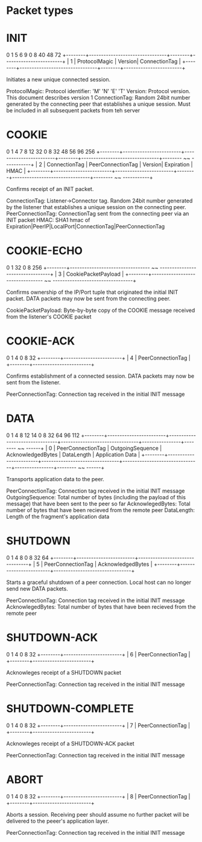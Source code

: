 Packet types
============



INIT
====
0        1                                5        6                        9
0        8                                40       48                       72
+--------+--------------------------------+--------+------------------------+
|   1    |          ProtocolMagic         | Version|      ConnectionTag     |
+--------+--------------------------------+--------+------------------------+

Initiates a new unique connected session.

ProtocolMagic:
   Protocol identifier: 'M' 'N' 'E' 'T'
Version:
	Protocol version. This document describes version 1
ConnectionTag:
	Random 24bit number generated by the connecting peer that establishes
	a unique session. Must be included in all subsequent packets from teh
	server


COOKIE
======
0        1                        4                        7        8                                12                      32
0        8                        32                       48       56                               96                      256
+--------+------------------------+------------------------+--------+--------------------------------+-------- ~~ -----------+
|   2    |     ConnectionTag      |    PeerConnectionTag   | Version|            Expiration          |        HMAC           |
+--------+------------------------+------------------------+--------+--------------------------------+-------- ~~ -----------+

Confirms receipt of an INIT packet.

ConnectionTag:
	Listener->Connector tag. Random 24bit number generated by the listener
	that establishes a unique session on the connecting peer.
PeerConnectionTag:
	ConnectionTag sent from the connecting peer via an INIT packet
HMAC:
	SHA1 hmac of Expiration|PeerIP|LocalPort|ConnectionTag|PeerConnectionTag

COOKIE-ECHO
===========
0        1                                                                      32
0        8                                                                      256
+--------+--------------------------------- ~~ ---------------------------------+
|   3    |                         CookiePacketPayload                          |
+--------+--------------------------------- ~~ ---------------------------------+

Confirms ownership of the IP/Port tuple that originated the
initial INIT packet. DATA packets may now be sent from the
connecting peer.

CookiePacketPayload:
	Byte-by-byte copy of the COOKIE message received from the
	listener's COOKIE packet


COOKIE-ACK
==========
0        1                        4
0        8                        32
+--------+------------------------+
|   4    |   PeerConnectionTag    |
+--------+------------------------+

Confirms establishment of a connected session. DATA packets may now
be sent from the listener.

PeerConnectionTag:
	Connection tag received in the initial INIT message


DATA
====
0        1                        4                                8                                12               14
0        8                        32                               64                               96               112
+--------+------------------------+--------------------------------+--------------------------------+----------------+-------- ~~ ------+
|   0    |   PeerConnectionTag    |        OutgoingSequence        |       AcknowledgedBytes        |   DataLength   | Application Data |
+--------+------------------------+--------------------------------+--------------------------------+----------------+-------- ~~ ------+

Transports application data to the peer.

PeerConnectionTag:
	Connection tag received in the initial INIT message
OutgoingSequence:
	Total number of bytes (including the payload of this message) that
	have been sent to the peer so far
AcknowlegedBytes:
	Total number of bytes that have been recieved from the remote peer
DataLength:
	Length of the fragment's application data

SHUTDOWN
========
0        1                        4                                8
0        8                        32                               64
+--------+------------------------+--------------------------------+
|   5    |   PeerConnectionTag    |       AcknowledgedBytes        |
+--------+------------------------+--------------------------------+

Starts a graceful shutdown of a peer connection. Local host can
no longer send new DATA packets.

PeerConnectionTag:
	Connection tag received in the initial INIT message
AcknowlegedBytes:
	Total number of bytes that have been recieved from the remote peer

SHUTDOWN-ACK
============
0        1                        4
0        8                        32
+--------+------------------------+
|   6    |   PeerConnectionTag    |
+--------+------------------------+

Acknowleges receipt of a SHUTDOWN packet

PeerConnectionTag:
	Connection tag received in the initial INIT message

SHUTDOWN-COMPLETE
=================
0        1                        4
0        8                        32
+--------+------------------------+
|   7    |   PeerConnectionTag    |
+--------+------------------------+

Acknowleges receipt of a SHUTDOWN-ACK packet

PeerConnectionTag:
	Connection tag received in the initial INIT message

ABORT
=====
0        1                        4
0        8                        32
+--------+------------------------+
|   8    |    PeerConnectionTag   |
+--------+------------------------+

Aborts a session. Receiving peer should assume no further packet
will be delivered to the peeer's application layer.

PeerConnectionTag:
	Connection tag received in the initial INIT message
